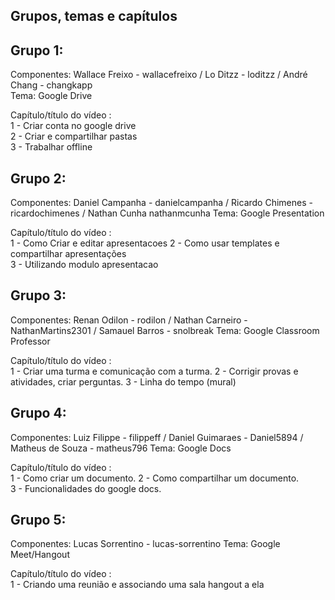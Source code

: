 Grupos, temas e capítulos
--------------------------
Grupo 1:   
---------  
Componentes: Wallace Freixo - wallacefreixo / Lo Ditzz - loditzz / André Chang - changkapp  
Tema: Google Drive  

Capítulo/título do vídeo :  
1 - Criar conta no google drive  
2 - Criar e compartilhar pastas  
3 - Trabalhar offline  

Grupo 2:   
---------  
Componentes: Daniel Campanha - danielcampanha / Ricardo Chimenes - ricardochimenes / Nathan Cunha nathanmcunha
Tema: Google Presentation  

Capítulo/título do vídeo :  
1 - Como Criar e editar apresentacoes
2 - Como usar templates e compartilhar apresentações  
3 - Utilizando modulo apresentacao   

Grupo 3:   
---------  
Componentes: Renan Odilon - rodilon / Nathan Carneiro - NathanMartins2301 / Samauel Barros - snolbreak
Tema: Google Classroom Professor  

Capítulo/título do vídeo :  
1 - Criar uma turma e comunicação com a turma.
2 - Corrigir provas e atividades, criar perguntas.
3 - Linha do tempo (mural)

Grupo 4:   
---------  
Componentes: Luiz Filippe - filippeff / Daniel Guimaraes - Daniel5894 / Matheus de Souza - matheus796 
Tema: Google Docs  

Capítulo/título do vídeo :  
1 - Como criar um documento.
2 - Como compartilhar um documento.  
3 - Funcionalidades do google docs.

Grupo 5:   
---------  
Componentes: Lucas Sorrentino - lucas-sorrentino 
Tema: Google Meet/Hangout  

Capítulo/título do vídeo :  
1 - Criando uma reunião e associando uma sala hangout a ela

